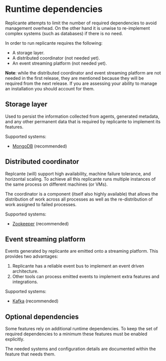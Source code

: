 # Runtime dependencies
Replicante attempts to limit the number of required dependencies to avoid management overhead.
On the other hand it is unwise to re-implement complex systems (such as databases) if there is no need.

In order to run replicante requires the following:

  * A storage layer.
  * A distributed coordinator (not needed yet).
  * An event streaming platform (not needed yet).

**Note**: while the distributed coordinator and event streaming platform are not needed in the
first release, they are mentioned because they will be required from the next release.
If you are assessing your ability to manage an installation you should account for them.


## Storage layer
Used to persist the information collected from agents, generated metadata, and any other permanent
data that is required by replicante to implement its features.

Supported systems:

  * [MongoDB](https://www.mongodb.com/) (recommended)


## Distributed coordinator
Replcante (will) support high availability, machine failure tolerance, and horizontal scaling.
To achieve all this replicante runs multiple instances of the same process on different machines (or VMs).

The coordinator is a component (itself also highly available) that allows the distribution of work
across all processes as well as the re-distribution of work assigned to failed processes.

Supported systems:

  * [Zookeeper](https://zookeeper.apache.org/) (recommended)


## Event streaming platform
Events generated by replicante are emitted onto a streaming platform.
This provides two advantages:

  1. Replicante has a reliable event bus to implement an event driven architecture.
  2. Other tools can process emitted events to implement extra features and integrations.

Supported systems:

  * [Kafka](https://kafka.apache.org/) (recommended)


## Optional dependencies
Some features rely on additional runtime dependencies.
To keep the set of required dependencies to a minimum these features must be enabled explicitly.

The needed systems and configuration details are documented within the feature that needs them.
